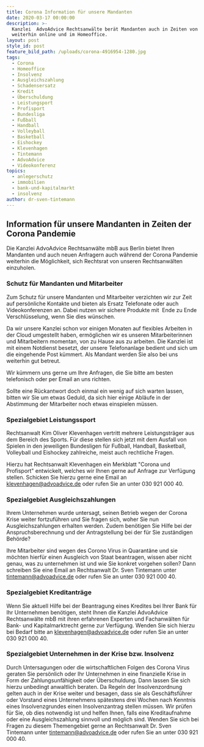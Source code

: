 ```yaml
---
title: Corona Information für unsere Mandanten
date: 2020-03-17 00:00:00
description: >-
  Kanzlei  AdvoAdvice Rechtsanwälte berät Mandanten auch in Zeiten von Corona
  weiterhin online und im Homeoffice.
layout: post
style_id: post
feature_bild_path: /uploads/corona-4916954-1280.jpg
tags:
  - Corona
  - Homeoffice
  - Insolvenz
  - Ausgleichszahlung
  - Schadensersatz
  - Kredit
  - Überschuldung
  - Leistungsport
  - Profisport
  - Bundesliga
  - Fußball
  - Handball
  - Volleyball
  - Basketball
  - Eishockey
  - Klevenhagen
  - Tintemann
  - AdvoAdvice
  - Videokonferenz
topics:
  - anlegerschutz
  - immobilien
  - bank-und-kapitalmarkt
  - insolvenz
author: dr-sven-tintemann
---
```


## Information für unsere Mandanten in Zeiten der Corona Pandemie

Die Kanzlei AdvoAdvice Rechtsanwälte mbB aus Berlin bietet Ihren Mandanten und auch neuen Anfragern auch während der Corona Pandemie weiterhin die Möglichkeit, sich Rechtsrat von unseren Rechtsanwälten einzuholen.&nbsp;

### Schutz für Mandanten und Mitarbeiter

Zum Schutz für unsere Mandanten und Mitarbeiter verzichten wir zur Zeit auf persönliche Kontakte und bieten als Ersatz Telefonate oder auch Videokonferenzen an. Dabei nutzen wir sichere Produkte mit&nbsp; Ende zu Ende Verschlüsselung, wenn Sie dies wünschen.&nbsp;

Da wir unsere Kanzlei schon vor einigen Monaten auf flexibles Arbeiten in der Cloud umgestellt haben, ermöglichen wir es unseren Mitarbeiterinnen und Mitarbeitern momentan, von zu Hause aus zu arbeiten. Die Kanzlei ist mit einem Notdienst besetzt, der unsere Telefonanlage bedient und sich um die eingehende Post kümmert. Als Mandant werden Sie also bei uns weiterhin gut betreut.

Wir kümmern uns gerne um Ihre Anfragen, die Sie bitte am besten telefonisch oder per Email an uns richten.&nbsp;

Sollte eine Rückantwort doch einmal ein wenig auf sich warten lassen, bitten wir Sie um etwas Geduld, da sich hier einige Abläufe in der Abstimmung der Mitarbeiter noch etwas einspielen müssen.&nbsp;

### Spezialgebiet Leistungssport

Rechtsanwalt Kim Oliver Klevenhagen vertritt mehrere Leistungsträger aus dem Bereich des Sports. Für diese stellen sich jetzt mit dem Ausfall von Spielen in den jeweiligen Bundesligen für Fu&szlig;ball, Handball, Basketball, Volleyball und Eishockey zahlreiche, meist auch rechtliche Fragen.&nbsp;

Hierzu hat Rechtsanwalt Klevenhagen ein Merkblatt "Corona und Profisport" entwickelt, welches wir Ihnen gerne auf Anfrage zur Verfügung stellen. Schicken Sie hierzu gerne eine Email an klevenhagen@advoadvice.de oder rufen Sie an unter 030 921 000 40.&nbsp;

### Spezialgebiet Ausgleichszahlungen

Ihrem Unternehmen wurde untersagt, seinen Betrieb wegen der Corona Krise weiter fortzuführen und Sie fragen sich, woher Sie nun Ausgleichszahlungen erhalten werden. Zudem benötigen Sie Hilfe bei der Anspruchsberechnung und der Antragstellung bei der für Sie zuständigen Behörde?

Ihre Mitarbeiter sind wegen des Corono Virus in Quarantäne und sie möchten hierfür einen Ausgleich von Staat beantragen, wissen aber nicht genau, was zu unternehmen ist und wie Sie konkret vorgehen sollen? Dann schreiben Sie eine Email an Rechtsanwalt Dr. Sven Tintemann unter tintemann@advoadvice.de oder rufen Sie an unter 030 921 000 40.&nbsp;

### Spezialgebiet Kreditanträge

Wenn Sie aktuell Hilfe bei der Beantragung eines Kredites bei Ihrer Bank für Ihr Unternehmen benötigen, steht Ihnen die Kanzlei AdvoAdvice Rechtsanwälte mbB mit ihren erfahrenen Experten und Fachanwälten für Bank- und Kapitalmarktrecht gerne zur Verfügung. Wenden Sie sich hierzu bei Bedarf bitte an klevenhagen@advoadvice.de oder rufen Sie an unter 030 921 000 40.&nbsp;

### Spezialgebiet Unternehmen in der Krise bzw. Insolvenz

Durch Untersagungen oder die wirtschaftlichen Folgen des Corona Virus geraten Sie persönlich oder Ihr Unternehmen in eine finanzielle Krise in Form der Zahlungsunfähigkeit oder Überschuldung. Dann lassen Sie sich hierzu unbedingt anwaltlich beraten. Da Regeln der Insolvenzordnung gelten auch in der Krise weiter und besagen, dass sie als Geschäftsführer oder Vorstand eines Unternehmens spätestens drei Wochen nach Kenntnis eines Insolvenzgrundes einen Insolvenzantrag stellen müssen. Wir prüfen für Sie, ob dies notwendig ist und helfen Ihnen, falls eine Kreditaufnahme oder eine Ausgleichszahlung sinnvoll und möglich sind. Wenden Sie sich bei Fragen zu diesem Themengebiet gerne an Rechtsanwalt Dr. Sven Tintemann unter tintemann@advoadvice.de oder rufen Sie an unter 030 921 000 40.&nbsp;